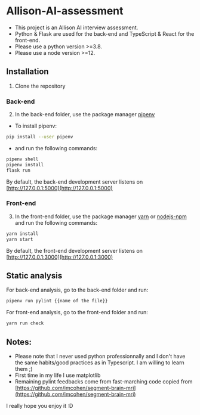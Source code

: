 # Allison-AI-assessment

- This project is an Allison AI interview assessment.
- Python & Flask are used for the back-end and TypeScript & React for the front-end.
- Please use a python version >=3.8.
- Please use a node version >=12.

## Installation

1. Clone the repository

### Back-end

2. In the back-end folder, use the package manager [pipenv](https://pipenv-es.readthedocs.io/es/stable/)

- To install pipenv:

```bash
pip install --user pipenv
```

- and run the following commands:

```bash
pipenv shell
pipenv install
flask run
```

By default, the back-end development server listens on [http://127.0.0.1:5000](http://127.0.0.1:5000)

### Front-end

3. In the front-end folder, use the package manager [yarn](https://yarnpkg.com/) or [nodejs-npm](https://docs.npmjs.com/downloading-and-installing-node-js-and-npm) and run the following commands:

```bash
yarn install
yarn start
```

By default, the front-end development server listens on [http://127.0.0.1:3000](http://127.0.0.1:3000)

## Static analysis

For back-end analysis, go to the back-end folder and run:

```bash
pipenv run pylint {{name of the file}}
```

For front-end analysis, go to the front-end folder and run:

```bash
yarn run check
```

## Notes:

- Please note that I never used python professionnally and I don't have the same habits/good practices as in Typescript. I am willing to learn them ;)
- First time in my life I use matplotlib
- Remaining pylint feedbacks come from fast-marching code copied from [https://github.com/imcohen/segment-brain-mri](https://github.com/imcohen/segment-brain-mri)

I really hope you enjoy it :D
